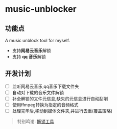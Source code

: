 # music-unblocker

## 功能点

A music unblock tool for myself.

- 支持**网易云音乐**解锁
- 支持 **qq 音乐**解锁

## 开发计划

-[ ] 监听网易云音乐,qq音乐下载文件夹
-[ ] 自动对下载的音乐文件解锁
-[ ] 补全解锁的文件元信息,缺失的元信息进行自动刮削
-[ ] 使用ffmpeg转换为指定的音频格式
-[ ] 处理完毕后,移动到媒体文件夹,并进行去重(覆盖策略)

> 特别鸣谢: [解锁工具](https://git.unlock-music.dev/um/cli)